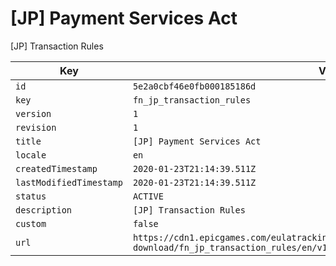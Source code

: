 # [JP] Payment Services Act

[JP] Transaction Rules

| Key | Value |
| --- | ----- |
| `id` | `5e2a0cbf46e0fb000185186d` |
| `key` | `fn_jp_transaction_rules` |
| `version` | `1` |
| `revision` | `1` |
| `title` | `[JP] Payment Services Act` |
| `locale` | `en` |
| `createdTimestamp` | `2020-01-23T21:14:39.511Z` |
| `lastModifiedTimestamp` | `2020-01-23T21:14:39.511Z` |
| `status` | `ACTIVE` |
| `description` | `[JP] Transaction Rules` |
| `custom` | `false` |
| `url` | `https://cdn1.epicgames.com/eulatracking-download/fn_jp_transaction_rules/en/v1/r1/56e10d498c855cd15d82c6cb6a50633d.pdf` |
